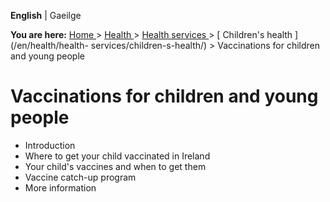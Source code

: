 **English** |  Gaeilge 

**You are here:** [ Home ](/en/) > [ Health ](/en/health/) > [ Health services
](/en/health/health-services/) > [ Children's health ](/en/health/health-
services/children-s-health/) > Vaccinations for children and young people

#  Vaccinations for children and young people

  * Introduction 
  * Where to get your child vaccinated in Ireland 
  * Your child's vaccines and when to get them 
  * Vaccine catch-up program 
  * More information 
